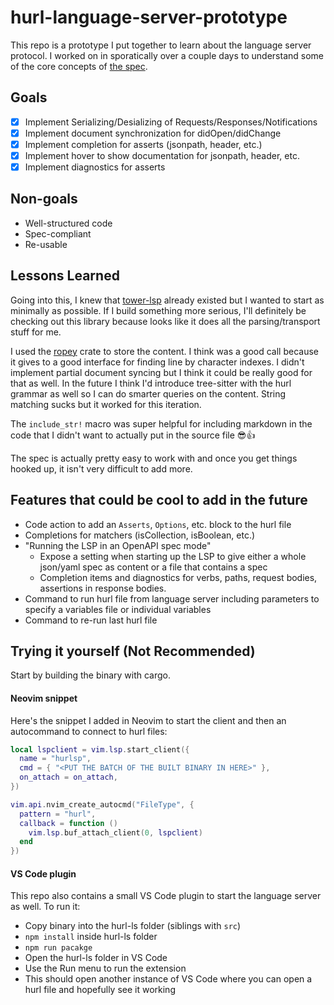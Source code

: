 # hurl-language-server-prototype

This repo is a prototype I put together to learn about the language server protocol. I worked on in sporatically over a couple days to understand some of the core concepts of [the spec](https://microsoft.github.io/language-server-protocol/specifications/lsp/3.17/specification/).

## Goals
- [x] Implement Serializing/Desializing of Requests/Responses/Notifications
- [x] Implement document synchronization for didOpen/didChange
- [x] Implement completion for asserts (jsonpath, header, etc.)
- [x] Implement hover to show documentation for jsonpath, header, etc.
- [x] Implement diagnostics for asserts

## Non-goals
- Well-structured code
- Spec-compliant
- Re-usable

## Lessons Learned
 Going into this, I knew that [tower-lsp](https://github.com/ebkalderon/tower-lsp) already existed but I wanted to start as minimally as possible. If I build something more serious, I'll definitely be checking out this library because looks like it does all the parsing/transport stuff for me.

 I used the [ropey](https://crates.io/crates/ropey) crate to store the content. I think was a good call because it gives to a good interface for finding line by character indexes. I didn't implement partial document syncing but I think it could be really good for that as well. In the future I think I'd introduce tree-sitter with the hurl grammar as well so I can do smarter queries on the content. String matching sucks but it worked for this iteration.

 The `include_str!` macro was super helpful for including markdown in the code that I didn't want to actually put in the source file 😎👍

 The spec is actually pretty easy to work with and once you get things hooked up, it isn't very difficult to add more.

 ## Features that could be cool to add in the future
 - Code action to add an `Asserts`, `Options`, etc. block to the hurl file
 - Completions for matchers (isCollection, isBoolean, etc.)
 - "Running the LSP in an OpenAPI spec mode"
   - Expose a setting when starting up the LSP to give either a whole json/yaml spec as content or a file that contains a spec
   - Completion items and diagnostics for verbs, paths, request bodies, assertions in response bodies.
- Command to run hurl file from language server including parameters to specify a variables file or individual variables
- Command to re-run last hurl file

## Trying it yourself (Not Recommended)
Start by building the binary with cargo.

#### Neovim snippet
Here's the snippet I added in Neovim to start the client and then an autocommand to connect to hurl files:
```lua
local lspclient = vim.lsp.start_client({
  name = "hurlsp",
  cmd = { "<PUT THE BATCH OF THE BUILT BINARY IN HERE>" },
  on_attach = on_attach,
})

vim.api.nvim_create_autocmd("FileType", {
  pattern = "hurl",
  callback = function ()
    vim.lsp.buf_attach_client(0, lspclient)
  end
})

```

#### VS Code plugin
This repo also contains a small VS Code plugin to start the language server as well. To run it:
- Copy binary into the hurl-ls folder (siblings with `src`)
- `npm install` inside hurl-ls folder
- `npm run pacakge`
- Open the hurl-ls folder in VS Code
- Use the Run menu to run the extension
- This should open another instance of VS Code where you can open a hurl file and hopefully see it working
